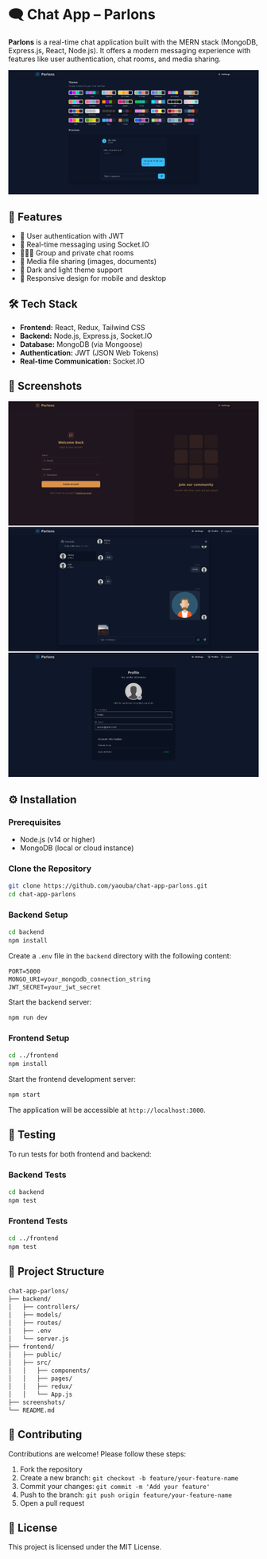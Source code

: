 
# 🗨️ Chat App – Parlons

**Parlons** is a real-time chat application built with the MERN stack (MongoDB, Express.js, React, Node.js). It offers a modern messaging experience with features like user authentication, chat rooms, and media sharing.

![Chat App Screenshot](./screenshots/settings.png)

## 🚀 Features

- 🔐 User authentication with JWT
- 💬 Real-time messaging using Socket.IO
- 🧑‍🤝‍🧑 Group and private chat rooms
- 📎 Media file sharing (images, documents)
- 🌙 Dark and light theme support
- 📱 Responsive design for mobile and desktop

## 🛠️ Tech Stack

- **Frontend:** React, Redux, Tailwind CSS
- **Backend:** Node.js, Express.js, Socket.IO
- **Database:** MongoDB (via Mongoose)
- **Authentication:** JWT (JSON Web Tokens)
- **Real-time Communication:** Socket.IO

## 📸 Screenshots

![Login Page](./screenshots/login.png)
![Chat Room](./screenshots/chat-room.png)
![User Profile](./screenshots/user-profile.png)


## ⚙️ Installation

### Prerequisites

- Node.js (v14 or higher)
- MongoDB (local or cloud instance)

### Clone the Repository

```bash
git clone https://github.com/yaouba/chat-app-parlons.git
cd chat-app-parlons
```

### Backend Setup

```bash
cd backend
npm install
```

Create a `.env` file in the `backend` directory with the following content:

```env
PORT=5000
MONGO_URI=your_mongodb_connection_string
JWT_SECRET=your_jwt_secret
```

Start the backend server:

```bash
npm run dev
```

### Frontend Setup

```bash
cd ../frontend
npm install
```

Start the frontend development server:

```bash
npm start
```

The application will be accessible at `http://localhost:3000`.

## 🧪 Testing

To run tests for both frontend and backend:

### Backend Tests

```bash
cd backend
npm test
```

### Frontend Tests

```bash
cd ../frontend
npm test
```

## 📁 Project Structure

```
chat-app-parlons/
├── backend/
│   ├── controllers/
│   ├── models/
│   ├── routes/
│   ├── .env
│   └── server.js
├── frontend/
│   ├── public/
│   ├── src/
│   │   ├── components/
│   │   ├── pages/
│   │   ├── redux/
│   │   └── App.js
├── screenshots/
└── README.md
```

## 🤝 Contributing

Contributions are welcome! Please follow these steps:

1. Fork the repository
2. Create a new branch: `git checkout -b feature/your-feature-name`
3. Commit your changes: `git commit -m 'Add your feature'`
4. Push to the branch: `git push origin feature/your-feature-name`
5. Open a pull request

## 📄 License

This project is licensed under the MIT License.
